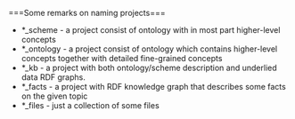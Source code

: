 ===Some remarks on naming projects===

* *_scheme - a project consist of ontology with in most part higher-level concepts
* *_ontology - a project consist of ontology which contains higher-level concepts together with detailed fine-grained concepts
* *_kb - a project with both ontology/scheme description and underlied data RDF graphs.
* *_facts - a project with RDF knowledge graph that describes some facts on the given topic
* *_files - just a collection of some files
